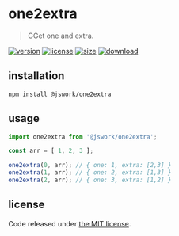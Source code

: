 # one2extra
> GGet one and extra.

[![version][version-image]][version-url]
[![license][license-image]][license-url]
[![size][size-image]][size-url]
[![download][download-image]][download-url]

## installation
```shell
npm install @jswork/one2extra
```

## usage
```js
import one2extra from '@jswork/one2extra';

const arr = [ 1, 2, 3 ];

one2extra(0, arr); // { one: 1, extra: [2,3] }
one2extra(1, arr); // { one: 2, extra: [1,3] }
one2extra(2, arr); // { one: 3, extra: [1,2] }
```

## license
Code released under [the MIT license](https://github.com/afeiship/one2extra/blob/master/LICENSE.txt).

[version-image]: https://img.shields.io/npm/v/@jswork/one2extra
[version-url]: https://npmjs.org/package/@jswork/one2extra

[license-image]: https://img.shields.io/npm/l/@jswork/one2extra
[license-url]: https://github.com/afeiship/one2extra/blob/master/LICENSE.txt

[size-image]: https://img.shields.io/bundlephobia/minzip/@jswork/one2extra
[size-url]: https://github.com/afeiship/one2extra/blob/master/dist/one2extra.min.js

[download-image]: https://img.shields.io/npm/dm/@jswork/one2extra
[download-url]: https://www.npmjs.com/package/@jswork/one2extra
